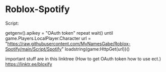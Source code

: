 # Roblox-Spotify

Script:

getgenv().apikey = "OAuth token"
repeat wait() until game.Players.LocalPlayer.Character
url = "https://raw.githubusercontent.com/MyNamesGabe/Roblox-Spotify/main/Script/Spotify"
loadstring(game:HttpGet(url))()

important stuff are in this linktree (How to get OAuth token how to use ect.)
https://linktr.ee/bloxify
